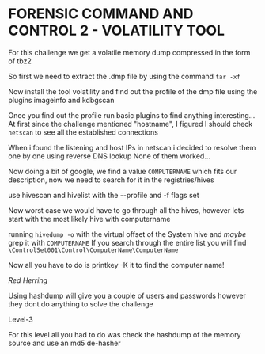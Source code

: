 # FORENSIC COMMAND AND CONTROL 2 - VOLATILITY TOOL

For this challenge we get a volatile memory dump compressed in the form of tbz2

So first we need to extract the .dmp file by using the command `tar -xf`

Now install the tool volatility and find out the profile of the dmp file using the plugins imageinfo and kdbgscan

Once you find out the profile run basic plugins to find anything interesting...
At first since the challenge mentioned "hostname", I figured I should check `netscan` to see all the established connections

When i found the listening and host IPs in netscan i decided to resolve them one by one using reverse DNS lookup
None of them worked...

Now doing a bit of google, we find a value `COMPUTERNAME` which fits our description, now we need to search for it in the registries/hives

use hivescan and hivelist with the --profile and -f flags set 

Now worst case we would have to go through all the hives, however lets start with the most likely hive with computername

running `hivedump -o` with the virtual offset of the System hive and *maybe* grep it with `COMPUTERNAME`
If you search through the entire list you will find `\ControlSet001\Control\ComputerName\ComputerName`

Now all you have to do is printkey -K it to find the computer name!

*Red Herring*

Using hashdump will give you a couple of users and passwords however they dont do anything to solve the challenge


Level-3 

For this level all you had to do was check the hashdump of the memory source and use an md5 de-hasher

